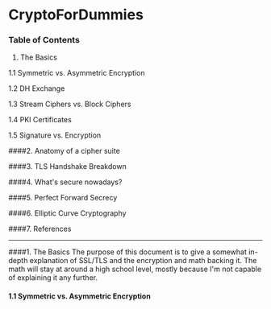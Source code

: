 # CryptoForDummies

### Table of Contents

1. The Basics

  1.1 Symmetric vs. Asymmetric Encryption
     
  1.2 DH Exchange
     
  1.3 Stream Ciphers vs. Block Ciphers
     
  1.4 PKI Certificates
     
  1.5 Signature vs. Encryption

####2. Anatomy of a cipher suite

####3. TLS Handshake Breakdown

####4. What's secure nowadays?

####5. Perfect Forward Secrecy

####6. Elliptic Curve Cryptography

####7. References
***
####1. The Basics
The purpose of this document is to give a somewhat in-depth explanation of SSL/TLS and the encryption and math backing it. The math will stay at around a high school level, mostly because I'm not capable of explaining it any further.

####    1.1 Symmetric vs. Asymmetric Encryption
